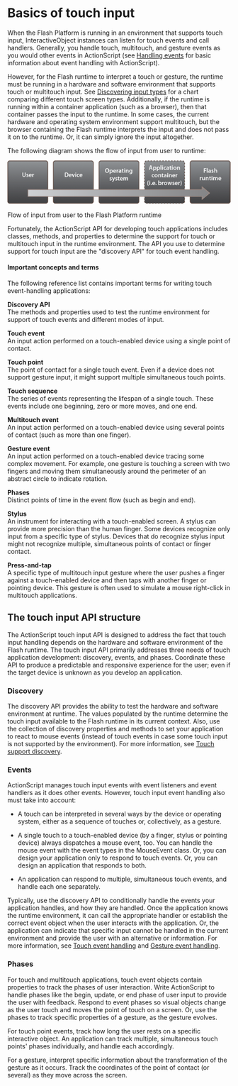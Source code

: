 # Basics of touch input

When the Flash Platform is running in an environment that supports touch input,
InteractiveObject instances can listen for touch events and call handlers.
Generally, you handle touch, multitouch, and gesture events as you would other
events in ActionScript (see
[Handling events](../../core-actionscript-classes/handling-events/index.md) for
basic information about event handling with ActionScript).

However, for the Flash runtime to interpret a touch or gesture, the runtime must
be running in a hardware and software environment that supports touch or
multitouch input. See
[Discovering input types](../basics-of-user-interaction.md#discovering-input-types)
for a chart comparing different touch screen types. Additionally, if the runtime
is running within a container application (such as a browser), then that
container passes the input to the runtime. In some cases, the current hardware
and operating system environment support multitouch, but the browser containing
the Flash runtime interprets the input and does not pass it on to the runtime.
Or, it can simply ignore the input altogether.

The following diagram shows the flow of input from user to runtime:

![](../../img/ig_touch_flow_popup.png)

Flow of input from user to the Flash Platform runtime

Fortunately, the ActionScript API for developing touch applications includes
classes, methods, and properties to determine the support for touch or
multitouch input in the runtime environment. The API you use to determine
support for touch input are the "discovery API" for touch event handling.

#### Important concepts and terms

The following reference list contains important terms for writing touch
event-handling applications:

**Discovery API**  
The methods and properties used to test the runtime environment for support of
touch events and different modes of input.

**Touch event**  
An input action performed on a touch-enabled device using a single point of
contact.

**Touch point**  
The point of contact for a single touch event. Even if a device does not support
gesture input, it might support multiple simultaneous touch points.

**Touch sequence**  
The series of events representing the lifespan of a single touch. These events
include one beginning, zero or more moves, and one end.

**Multitouch event**  
An input action performed on a touch-enabled device using several points of
contact (such as more than one finger).

**Gesture event**  
An input action performed on a touch-enabled device tracing some complex
movement. For example, one gesture is touching a screen with two fingers and
moving them simultaneously around the perimeter of an abstract circle to
indicate rotation.

**Phases**  
Distinct points of time in the event flow (such as begin and end).

**Stylus**  
An instrument for interacting with a touch-enabled screen. A stylus can provide
more precision than the human finger. Some devices recognize only input from a
specific type of stylus. Devices that do recognize stylus input might not
recognize multiple, simultaneous points of contact or finger contact.

**Press-and-tap**  
A specific type of multitouch input gesture where the user pushes a finger
against a touch-enabled device and then taps with another finger or pointing
device. This gesture is often used to simulate a mouse right-click in multitouch
applications.

## The touch input API structure

The ActionScript touch input API is designed to address the fact that touch
input handling depends on the hardware and software environment of the Flash
runtime. The touch input API primarily addresses three needs of touch
application development: discovery, events, and phases. Coordinate these API to
produce a predictable and responsive experience for the user; even if the target
device is unknown as you develop an application.

### Discovery

The discovery API provides the ability to test the hardware and software
environment at runtime. The values populated by the runtime determine the touch
input available to the Flash runtime in its current context. Also, use the
collection of discovery properties and methods to set your application to react
to mouse events (instead of touch events in case some touch input is not
supported by the environment). For more information, see
[Touch support discovery](./touch-support-discovery.md).

### Events

ActionScript manages touch input events with event listeners and event handlers
as it does other events. However, touch input event handling also must take into
account:

- A touch can be interpreted in several ways by the device or operating system,
  either as a sequence of touches or, collectively, as a gesture.

- A single touch to a touch-enabled device (by a finger, stylus or pointing
  device) always dispatches a mouse event, too. You can handle the mouse event
  with the event types in the MouseEvent class. Or, you can design your
  application only to respond to touch events. Or, you can design an application
  that responds to both.

- An application can respond to multiple, simultaneous touch events, and handle
  each one separately.

Typically, use the discovery API to conditionally handle the events your
application handles, and how they are handled. Once the application knows the
runtime environment, it can call the appropriate handler or establish the
correct event object when the user interacts with the application. Or, the
application can indicate that specific input cannot be handled in the current
environment and provide the user with an alternative or information. For more
information, see [Touch event handling](./touch-event-handling.md) and
[Gesture event handling](./gesture-event-handling.md).

### Phases

For touch and multitouch applications, touch event objects contain properties to
track the phases of user interaction. Write ActionScript to handle phases like
the begin, update, or end phase of user input to provide the user with feedback.
Respond to event phases so visual objects change as the user touch and moves the
point of touch on a screen. Or, use the phases to track specific properties of a
gesture, as the gesture evolves.

For touch point events, track how long the user rests on a specific interactive
object. An application can track multiple, simultaneous touch points' phases
individually, and handle each accordingly.

For a gesture, interpret specific information about the transformation of the
gesture as it occurs. Track the coordinates of the point of contact (or several)
as they move across the screen.
